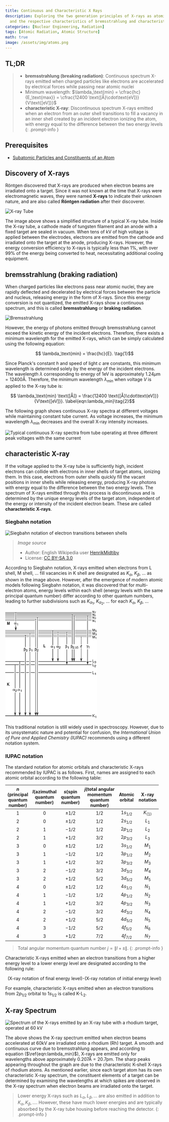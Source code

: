 ```yaml
---
title: Continuous and Characteristic X Rays
description: Exploring the two generation principles of X-rays as atomic radiation,
  and the respective characteristics of bremsstrahlung and characteristic X-rays.
categories: [Nuclear Engineering, Radiation]
tags: [Atomic Radiation, Atomic Structure]
math: true
image: /assets/img/atoms.png
---
```

## TL;DR
> - **bremsstrahlung (breaking radiation)**: Continuous spectrum X-rays emitted when charged particles like electrons are accelerated by electrical forces while passing near atomic nuclei
> - Minimum wavelength: $\lambda_\text{min} = \cfrac{hc}{E_\text{max}} = \cfrac{12400 \text{[Å}\cdot\text{eV]}}{V\text{[eV]}}$
> - **characteristic X-ray**: Discontinuous spectrum X-rays emitted when an electron from an outer shell transitions to fill a vacancy in an inner shell created by an incident electron ionizing the atom, with energy equal to the difference between the two energy levels
{: .prompt-info }

## Prerequisites
- [Subatomic Particles and Constituents of an Atom](/posts/constituents-of-an-atom/)

## Discovery of X-rays
Röntgen discovered that X-rays are produced when electron beams are irradiated onto a target. Since it was not known at the time that X-rays were electromagnetic waves, they were named **X-rays** to indicate their unknown nature, and are also called **Röntgen radiation** after their discoverer.

![X-ray Tube](https://upload.wikimedia.org/wikipedia/commons/7/72/WaterCooledXrayTube.svg)

The image above shows a simplified structure of a typical X-ray tube. Inside the X-ray tube, a cathode made of tungsten filament and an anode with a fixed target are sealed in vacuum. When tens of kV of high voltage is applied between the electrodes, electrons are emitted from the cathode and irradiated onto the target at the anode, producing X-rays. However, the energy conversion efficiency to X-rays is typically less than 1%, with over 99% of the energy being converted to heat, necessitating additional cooling equipment.

## bremsstrahlung (braking radiation)
When charged particles like electrons pass near atomic nuclei, they are rapidly deflected and decelerated by electrical forces between the particle and nucleus, releasing energy in the form of X-rays. Since this energy conversion is not quantized, the emitted X-rays show a continuous spectrum, and this is called **bremsstrahlung** or **braking radiation**.

![Bremsstrahlung](https://upload.wikimedia.org/wikipedia/commons/1/1e/Bremsstrahlung.svg)

However, the energy of photons emitted through bremsstrahlung cannot exceed the kinetic energy of the incident electrons. Therefore, there exists a minimum wavelength for the emitted X-rays, which can be simply calculated using the following equation:

$$ \lambda_\text{min} = \frac{hc}{E}. \tag{1}$$

Since Planck's constant $h$ and speed of light $c$ are constants, this minimum wavelength is determined solely by the energy of the incident electrons. The wavelength $\lambda$ corresponding to energy of $1\text{eV}$ is approximately $1.24 \mu\text{m}=12400\text{Å}$. Therefore, the minimum wavelength $\lambda_\text{min}$ when voltage $V$ is applied to the X-ray tube is:

$$ \lambda_\text{min} \text{[Å]} = \frac{12400 \text{[Å}\cdot\text{eV]}}{V\text{[eV]}}. \label{eqn:lambda_min}\tag{2}$$

The following graph shows continuous X-ray spectra at different voltages while maintaining constant tube current. As voltage increases, the minimum wavelength $\lambda_{\text{min}}$ decreases and the overall X-ray intensity increases.

![Typical continuous X-ray spectra from tube operating
at three different peak voltages with the same current](/assets/img/continuous-and-characteristic-x-rays/bremsstrahlung.png)

## characteristic X-ray
If the voltage applied to the X-ray tube is sufficiently high, incident electrons can collide with electrons in inner shells of target atoms, ionizing them. In this case, electrons from outer shells quickly fill the vacant positions in inner shells while releasing energy, producing X-ray photons with energy equal to the difference between the two energy levels. The spectrum of X-rays emitted through this process is discontinuous and is determined by the unique energy levels of the target atom, independent of the energy or intensity of the incident electron beam. These are called **characteristic X-rays**.

### Siegbahn notation

![Siegbahn notation of electron transitions between shells](https://upload.wikimedia.org/wikipedia/commons/f/f6/CharacteristicRadiation.svg)
> *Image source*
> - Author: English Wikipedia user [HenrikMidtiby](https://en.wikipedia.org/wiki/User:HenrikMidtiby)
> - License: [CC BY-SA 3.0](https://creativecommons.org/licenses/by-sa/3.0/)

According to Siegbahn notation, X-rays emitted when electrons from L shell, M shell, ... fill vacancies in K shell are designated as $K_\alpha$, $K_\beta$, ... as shown in the image above. However, after the emergence of modern atomic models following Siegbahn notation, it was discovered that for multi-electron atoms, energy levels within each shell (energy levels with the same principal quantum number) differ according to other quantum numbers, leading to further subdivisions such as $K_{\alpha_1}$, $K_{\alpha_2}$, ... for each $K_\alpha$, $K_\beta$, ...

![Siegbahn notation](/assets/img/continuous-and-characteristic-x-rays/siegbahn-notation.png)

This traditional notation is still widely used in spectroscopy. However, due to its unsystematic nature and potential for confusion, the *International Union of Pure and Applied Chemistry (IUPAC)* recommends using a different notation system.

### IUPAC notation
The standard notation for atomic orbitals and characteristic X-rays recommended by IUPAC is as follows.
First, names are assigned to each atomic orbital according to the following table:

| $n$<br>(principal <br>quantum <br>number) | $l$(azimuthal <br>quantum <br>number) | $s$(spin <br>quantum <br>number) | $j$(total angular <br>momentum <br>quantum <br>number) | Atomic <br>orbital | X-ray <br>notation |
| :---: | :---: | :---: | :---: | :---: | :---: |
| $1$ | $0$ | $\pm1/2$ | $1/2$ | $1s_{1/2}$ | $K_{(1)}$ |
| $2$ | $0$ | $\pm1/2$ | $1/2$ | $2s_{1/2}$ | $L_1$ |
| $2$ | $1$ | $-1/2$ | $1/2$ | $2p_{1/2}$ | $L_2$ |
| $2$ | $1$ | $+1/2$ | $3/2$ | $2p_{3/2}$ | $L_3$ |
| $3$ | $0$ | $\pm1/2$ | $1/2$ | $3s_{1/2}$ | $M_1$ |
| $3$ | $1$ | $-1/2$ | $1/2$ | $3p_{1/2}$ | $M_2$ |
| $3$ | $1$ | $+1/2$ | $3/2$ | $3p_{3/2}$ | $M_3$ |
| $3$ | $2$ | $-1/2$ | $3/2$ | $3d_{3/2}$ | $M_4$ |
| $3$ | $2$ | $+1/2$ | $5/2$ | $3d_{5/2}$ | $M_5$ |
| $4$ | $0$ | $\pm1/2$ | $1/2$ | $4s_{1/2}$ | $N_1$ |
| $4$ | $1$ | $-1/2$ | $1/2$ | $4p_{1/2}$ | $N_2$ |
| $4$ | $1$ | $+1/2$ | $3/2$ | $4p_{3/2}$ | $N_3$ |
| $4$ | $2$ | $-1/2$ | $3/2$ | $4d_{3/2}$ | $N_4$ |
| $4$ | $2$ | $+1/2$ | $5/2$ | $4d_{5/2}$ | $N_5$ |
| $4$ | $3$ | $-1/2$ | $5/2$ | $4f_{5/2}$ | $N_6$ |
| $4$ | $3$ | $+1/2$ | $7/2$ | $4f_{7/2}$ | $N_7$ |

> Total angular momentum quantum number $j=\|l+s\|$.
{: .prompt-info }

Characteristic X-rays emitted when an electron transitions from a higher energy level to a lower energy level are designated according to the following rule:

$$ \text{(X-ray notation of final energy level)-(X-ray notation of initial energy level)} $$

For example, characteristic X-rays emitted when an electron transitions from $2p_{1/2}$ orbital to $1s_{1/2}$ is called $\text{K-L}_2$.

## X-ray Spectrum

![Spectrum of the X-rays emitted by an X-ray tube with a rhodium target, operated at 60 kV](https://upload.wikimedia.org/wikipedia/commons/2/23/TubeSpectrum-en.svg)

The above shows the X-ray spectrum emitted when electron beams accelerated at 60kV are irradiated onto a rhodium (Rh) target. A smooth and continuous curve due to bremsstrahlung appears, and according to equation ($\ref{eqn:lambda_min}$), X-rays are emitted only for wavelengths above approximately $0.207\text{Å} = 20.7\text{pm}$. The sharp peaks appearing throughout the graph are due to the characteristic K-shell X-rays of rhodium atoms. As mentioned earlier, since each target atom has its own characteristic X-ray spectrum, the constituent elements of a target can be determined by examining the wavelengths at which spikes are observed in the X-ray spectrum when electron beams are irradiated onto the target.

> Lower energy X-rays such as $L_\alpha, L_\beta, \dots$ are also emitted in addition to $K_\alpha, K_\beta, \dots$. However, these have much lower energies and are typically absorbed by the X-ray tube housing before reaching the detector.
{: .prompt-info }
